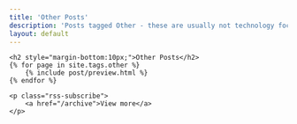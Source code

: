 ```yaml
---
title: 'Other Posts'
description: 'Posts tagged Other - these are usually not technology focused posts, and focus on some other facet of our brilliant world.'
layout: default
---
```


<div class="posts markdown-body">

    <h2 style="margin-bottom:10px;">Other Posts</h2>
    {% for page in site.tags.other %}
        {% include post/preview.html %}
    {% endfor %}

    <p class="rss-subscribe">
        <a href="/archive">View more</a>
    </p>

</div>
